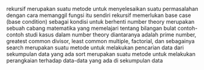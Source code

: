 rekursif merupakan suatu metode untuk menyelesaikan suatu permasalahan dengan cara memanggil fungsi itu sendiri
rekursif memerlukan base case (base condition) sebagai kondisi untuk berhenti
number theory merupakan sebuah cabang matematika yang memelajari tentang bilangan bulat
contoh-contoh studi kasus dalam number theory diantaranya adalah prime number, greatest common divisor, least common multiple, factorial, dan sebagainya
search merupakan suatu metode untuk melakukan pencarian data dari sekumpulan data yang ada
sort merupakan suatu metode untuk melakukan perangkaian terhadap data-data yang ada di sekumpulan data
